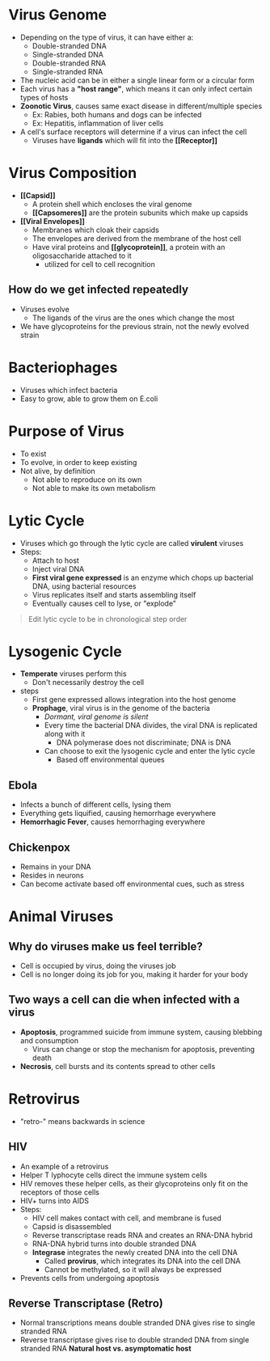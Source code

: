 # Virus Genome
- Depending on the type of virus, it can have either a:
	- Double-stranded DNA
	- Single-stranded DNA
	- Double-stranded RNA
	- Single-stranded RNA
- The nucleic acid can be in either a single linear form or a circular form
- Each virus has a **"host range"**, which means it can only infect certain types of hosts
- **Zoonotic Virus**, causes same exact disease in different/multiple species
	- Ex: Rabies, both humans and dogs can be infected
	- Ex: Hepatitis, inflammation of liver cells
- A cell's surface receptors will determine if a virus can infect the cell
	- Viruses have **ligands** which will fit into the **[[Receptor]]**
# Virus Composition
- **[[Capsid]]**
	- A protein shell which encloses the viral genome
	- **[[Capsomeres]]** are the protein subunits which make up capsids
- **[[Viral Envelopes]]**
	- Membranes which cloak their capsids
	- The envelopes are derived from the membrane of the host cell
	- Have viral proteins and **[[glycoprotein]]**, a protein with an oligosaccharide attached to it
		- utilized for cell to cell recognition
## How do we get infected repeatedly
- Viruses evolve
	- The ligands of the virus are the ones which change the most
- We have glycoproteins for the previous strain, not the newly evolved strain
# **Bacteriophages**
- Viruses which infect bacteria
- Easy to grow, able to grow them on E.coli
# Purpose of Virus
- To exist
- To evolve, in order to keep existing
- Not alive, by definition
	- Not able to reproduce on its own
	- Not able to make its own metabolism
# Lytic Cycle
- Viruses which go through the lytic cycle are called **virulent** viruses
- Steps:
	- Attach to host
	- Inject viral DNA
	- **First viral gene expressed** is an enzyme which chops up bacterial DNA, using bacterial resources
	- Virus replicates itself and starts assembling itself
	- Eventually causes cell to lyse, or "explode"
> Edit lytic cycle to be in chronological step order
# Lysogenic Cycle
- **Temperate** viruses perform this
	- Don't necessarily destroy the cell
- steps
	- First gene expressed allows integration into the host genome
	- **Prophage**, viral virus is in the genome of the bacteria
		- *Dormant, viral genome is silent*
		- Every time the bacterial DNA divides, the viral DNA is replicated along with it
			- DNA polymerase does not discriminate; DNA is DNA
		- Can choose to exit the lysogenic cycle and enter the lytic cycle
			- Based off environmental queues
## Ebola
- Infects a bunch of different cells, lysing them
- Everything gets liquified, causing hemorrhage everywhere
- **Hemorrhagic Fever**, causes hemorrhaging everywhere
## Chickenpox
- Remains in your DNA
- Resides in neurons
- Can become activate based off environmental cues, such as stress
# Animal Viruses
## Why do viruses make us feel terrible?
- Cell is occupied by virus, doing the viruses job
- Cell is no longer doing its job for you, making it harder for your body
## Two ways a cell can die when infected with a virus
- **Apoptosis**, programmed suicide from immune system, causing blebbing and consumption
	- Virus can change or stop the mechanism for apoptosis, preventing death
- **Necrosis**, cell bursts and its contents spread to other cells
# Retrovirus
- "retro-" means backwards in science
## HIV
- An example of a retrovirus
- Helper T lyphocyte cells direct the immune system cells
- HIV removes these helper cells, as their glycoproteins only fit on the receptors of those cells
- HIV+ turns into AIDS
- Steps:
	- HIV cell makes contact with cell, and membrane is fused
	- Capsid is disassembled
	- Reverse transcriptase reads RNA and creates an RNA-DNA hybrid
	- RNA-DNA hybrid turns into double stranded DNA
	- **Integrase** integrates the newly created DNA into the cell DNA
		- Called **provirus**, which integrates its DNA into the cell DNA
		- Cannot be methylated, so it will always be expressed
- Prevents cells from undergoing apoptosis
## Reverse Transcriptase (Retro)
- Normal transcriptions means double stranded DNA gives rise to single stranded RNA 
- Reverse transcriptase gives rise to double stranded DNA from single stranded RNA
**Natural host vs. asymptomatic host**